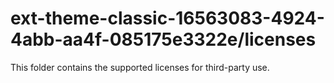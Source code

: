# ext-theme-classic-16563083-4924-4abb-aa4f-085175e3322e/licenses

This folder contains the supported licenses for third-party use.
